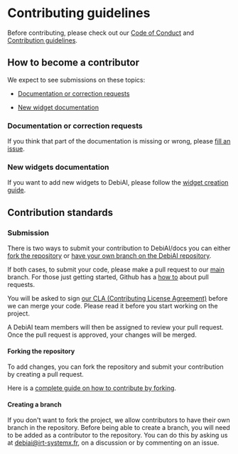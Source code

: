 # Contributing guidelines

Before contributing, please check out our [Code of Conduct](CODE_OF_CONDUCT.md) and [Contribution guidelines](CONTRIBUTING.md).

## How to become a contributor

We expect to see submissions on these topics:
- [Documentation or correction requests](#documentation-or-correction-requests)

- [New widget documentation](#new-widgets-documentation)

### Documentation or correction requests

If you think that part of the documentation is missing or wrong, please [fill an issue](https://github.com/debiai/docs/issues/new).

### New widgets documentation

If you want to add new widgets to DebiAI, please follow the [widget creation guide](https://github.com/debiai/debiai/blob/main/frontend/doc/new-widgets/Adding-new-widgets.md).

## Contribution standards

### Submission

There is two ways to submit your contribution to DebiAI/docs you can either [fork the repository](#forking-the-repository) or [have your own branch on the DebiAI repository](#creating-a-branch).

If both cases, to submit your code, please make a pull request to our [main](https://github.com/debiai/docs/tree/main) branch. For those just getting started, Github has a [how to](https://help.github.com/articles/using-pull-requests/) about pull requests.

You will be asked to sign [our CLA (Contributing License Agreement)](https://gist.github.com/Tomansion/1d09a86bd0849f639fe59bf00eda730d#file-debiai_cla-md) before we can merge your code. Please read it before you start working on the project.

A DebiAI team members will then be assigned to review your pull request. Once the pull request is approved, your changes will be merged.

#### Forking the repository

To add changes, you can fork the repository and submit your contribution by creating a pull request.

Here is a [complete guide on how to contribute by forking](https://sqldbawithabeard.com/2019/11/29/how-to-fork-a-github-repository-and-contribute-to-an-open-source-project/).

#### Creating a branch

If you don't want to fork the project, we allow contributors to have their own branch in the repository. Before being able to create a branch, you will need to be added as a contributor to the repository. You can do this by asking us at [debiai@irt-systemx.fr](mailto:debiai@irt-systemx.fr), on a discussion or by commenting on an issue.

